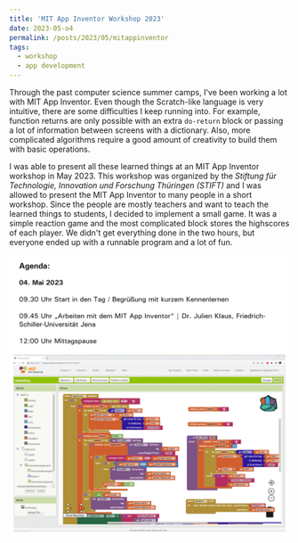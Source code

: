```yaml
---
title: 'MIT App Inventor Workshop 2023'
date: 2023-05-o4
permalink: /posts/2023/05/mitappinventor
tags:
  - workshop
  - app development
---
```


Through the past computer science summer camps, I've been working a lot with MIT App Inventor. Even though the Scratch-like language is very intuitive, there are some difficulties I keep running into. For example, function returns are only possible with an extra `do-return` block or passing a lot of information between screens with a dictionary. Also, more complicated algorithms require a good amount of creativity to build them with basic operations.

I was able to present all these learned things at an MIT App Inventor workshop in May 2023. This workshop was organized by the _Stiftung für Technologie, Innovation und Forschung Thüringen (STIFT)_ and I was allowed to present the MIT App Inventor to many people in a short workshop. Since the people are mostly teachers and want to teach the learned things to students, I decided to implement a small game. It was a simple reaction game and the most complicated block stores the highscores of each player. We didn't get everything done in the two hours, but everyone ended up with a runnable program and a lot of fun. 

![MITAppWorkshop](/images/mitappworkshop2023.png) 